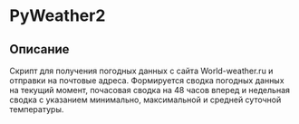 # PyWeather2

## Описание

Скрипт для получения погодных данных с сайта World-weather.ru и отправки на почтовые адреса.
Формируется сводка погодных данных на текущий момент, почасовая сводка на 48 часов вперед и недельная сводка с указанием минимально, максимальной и средней суточной температуры.  

